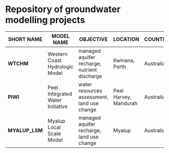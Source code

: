 # Repository of groundwater modelling projects


| SHORT NAME | MODEL NAME | OBJECTIVE | LOCATION | COUNTRY |
|---|---|---|---|---|
| **WTCHM** | Western Coast Hydrologic Model | managed aquifer recharge, nutrient discharge | Kwinana, Perth | Australia |
| **PIWI** | Peel Integrated Water Initiative | water resources assessment, land use change | Peel Harvey, Mandurah | Australia |
| **MYALUP_LSM** | Myalup Local Scale Model | managed aquifer recharge, land use change | Myalup | Australia |
